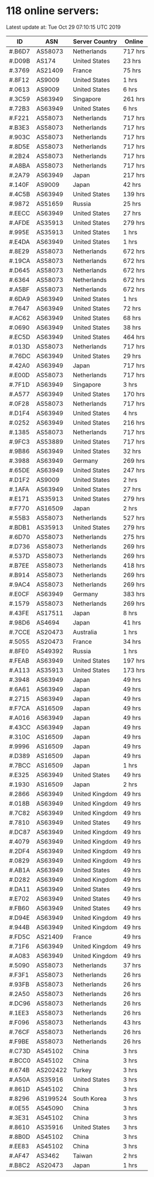 # 118 online servers:

Latest update at: Tue Oct 29 07:10:15 UTC 2019

| ID | ASN | Server Country | Online |
| -- | --- | -------------- | ------ |
| #.B6D7 | AS58073 | Netherlands | 717 hrs |
| #.D09B | AS174 | United States | 23 hrs |
| #.3769 | AS21409 | France | 75 hrs |
| #.8F12 | AS9009 | United States | 1 hrs |
| #.0613 | AS9009 | United States | 6 hrs |
| #.3C59 | AS63949 | Singapore | 261 hrs |
| #.72B3 | AS63949 | United States | 6 hrs |
| #.F221 | AS58073 | Netherlands | 717 hrs |
| #.B3E3 | AS58073 | Netherlands | 717 hrs |
| #.903C | AS58073 | Netherlands | 717 hrs |
| #.8D5E | AS58073 | Netherlands | 717 hrs |
| #.2B24 | AS58073 | Netherlands | 717 hrs |
| #.A8BA | AS58073 | Netherlands | 717 hrs |
| #.2A79 | AS63949 | Japan | 217 hrs |
| #.140F | AS9009 | Japan | 42 hrs |
| #.4C5B | AS63949 | United States | 139 hrs |
| #.9872 | AS51659 | Russia | 25 hrs |
| #.EECC | AS63949 | United States | 27 hrs |
| #.AFDE | AS35913 | United States | 279 hrs |
| #.995E | AS35913 | United States | 1 hrs |
| #.E4DA | AS63949 | United States | 1 hrs |
| #.8E29 | AS58073 | Netherlands | 672 hrs |
| #.19CA | AS58073 | Netherlands | 672 hrs |
| #.D645 | AS58073 | Netherlands | 672 hrs |
| #.6364 | AS58073 | Netherlands | 672 hrs |
| #.A5BF | AS58073 | Netherlands | 672 hrs |
| #.6DA9 | AS63949 | United States | 1 hrs |
| #.7647 | AS63949 | United States | 72 hrs |
| #.AC62 | AS63949 | United States | 68 hrs |
| #.0690 | AS63949 | United States | 38 hrs |
| #.EC5D | AS63949 | United States | 464 hrs |
| #.013D | AS58073 | Netherlands | 717 hrs |
| #.76DC | AS63949 | United States | 29 hrs |
| #.42A0 | AS63949 | Japan | 717 hrs |
| #.E00D | AS58073 | Netherlands | 717 hrs |
| #.7F1D | AS63949 | Singapore | 3 hrs |
| #.A577 | AS63949 | United States | 170 hrs |
| #.0F28 | AS58073 | Netherlands | 717 hrs |
| #.D1F4 | AS63949 | United States | 4 hrs |
| #.0252 | AS63949 | United States | 216 hrs |
| #.1385 | AS58073 | Netherlands | 717 hrs |
| #.9FC3 | AS53889 | United States | 717 hrs |
| #.9B86 | AS63949 | United States | 32 hrs |
| #.3988 | AS63949 | Germany | 269 hrs |
| #.65DE | AS63949 | United States | 247 hrs |
| #.D1F2 | AS9009 | United States | 2 hrs |
| #.1AFA | AS63949 | United States | 27 hrs |
| #.E171 | AS35913 | United States | 279 hrs |
| #.F770 | AS16509 | Japan | 2 hrs |
| #.55B3 | AS58073 | Netherlands | 527 hrs |
| #.BDB1 | AS35913 | United States | 279 hrs |
| #.6D70 | AS58073 | Netherlands | 275 hrs |
| #.D736 | AS58073 | Netherlands | 269 hrs |
| #.537D | AS58073 | Netherlands | 269 hrs |
| #.B7EE | AS58073 | Netherlands | 418 hrs |
| #.B914 | AS58073 | Netherlands | 269 hrs |
| #.9AC4 | AS58073 | Netherlands | 269 hrs |
| #.E0CF | AS63949 | Germany | 383 hrs |
| #.1579 | AS58073 | Netherlands | 269 hrs |
| #.43FE | AS17511 | Japan | 8 hrs |
| #.98D6 | AS4694 | Japan | 41 hrs |
| #.7CCE | AS20473 | Australia | 1 hrs |
| #.5055 | AS20473 | France | 34 hrs |
| #.8FE0 | AS49392 | Russia | 1 hrs |
| #.FEAB | AS63949 | United States | 197 hrs |
| #.A113 | AS35913 | United States | 173 hrs |
| #.3948 | AS63949 | Japan | 49 hrs |
| #.6A61 | AS63949 | Japan | 49 hrs |
| #.2715 | AS63949 | Japan | 49 hrs |
| #.F7CA | AS16509 | Japan | 49 hrs |
| #.A016 | AS63949 | Japan | 49 hrs |
| #.43CC | AS63949 | Japan | 49 hrs |
| #.310C | AS16509 | Japan | 49 hrs |
| #.9996 | AS16509 | Japan | 49 hrs |
| #.D389 | AS16509 | Japan | 49 hrs |
| #.7BCC | AS16509 | Japan | 1 hrs |
| #.E325 | AS63949 | United States | 49 hrs |
| #.1930 | AS16509 | Japan | 2 hrs |
| #.2866 | AS63949 | United Kingdom | 49 hrs |
| #.018B | AS63949 | United Kingdom | 49 hrs |
| #.7C82 | AS63949 | United Kingdom | 49 hrs |
| #.7810 | AS63949 | United States | 49 hrs |
| #.DC87 | AS63949 | United Kingdom | 49 hrs |
| #.4079 | AS63949 | United Kingdom | 49 hrs |
| #.2DF4 | AS63949 | United Kingdom | 49 hrs |
| #.0829 | AS63949 | United Kingdom | 49 hrs |
| #.AB1A | AS63949 | United States | 49 hrs |
| #.D282 | AS63949 | United Kingdom | 49 hrs |
| #.DA11 | AS63949 | United States | 49 hrs |
| #.E702 | AS63949 | United States | 49 hrs |
| #.FB60 | AS63949 | United States | 49 hrs |
| #.D94E | AS63949 | United Kingdom | 49 hrs |
| #.944B | AS63949 | United Kingdom | 49 hrs |
| #.FD5C | AS21409 | France | 49 hrs |
| #.71F6 | AS63949 | United Kingdom | 49 hrs |
| #.A083 | AS63949 | United Kingdom | 49 hrs |
| #.5090 | AS58073 | Netherlands | 37 hrs |
| #.F3F1 | AS58073 | Netherlands | 26 hrs |
| #.93FB | AS58073 | Netherlands | 26 hrs |
| #.2A50 | AS58073 | Netherlands | 26 hrs |
| #.DC96 | AS58073 | Netherlands | 26 hrs |
| #.1EE3 | AS58073 | Netherlands | 26 hrs |
| #.F096 | AS58073 | Netherlands | 43 hrs |
| #.76CF | AS58073 | Netherlands | 26 hrs |
| #.F9BE | AS58073 | Netherlands | 26 hrs |
| #.C73D | AS45102 | China | 3 hrs |
| #.BCC0 | AS45102 | China | 3 hrs |
| #.674B | AS202422 | Turkey | 3 hrs |
| #.A50A | AS35916 | United States | 3 hrs |
| #.861D | AS45102 | China | 3 hrs |
| #.8296 | AS199524 | South Korea | 3 hrs |
| #.0E55 | AS45090 | China | 3 hrs |
| #.3E31 | AS45102 | China | 3 hrs |
| #.8610 | AS35916 | United States | 3 hrs |
| #.8B0D | AS45102 | China | 3 hrs |
| #.EE83 | AS45102 | China | 3 hrs |
| #.AF47 | AS3462 | Taiwan | 2 hrs |
| #.B8C2 | AS20473 | Japan | 1 hrs |

